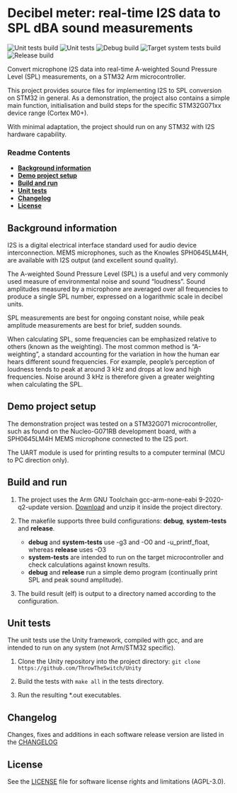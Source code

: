 # Decibel meter: real-time I2S data to SPL dBA sound measurements

![Unit tests build](https://github.com/e-mit/decibel_meter/actions/workflows/unit-test-build.yml/badge.svg)
![Unit tests](https://github.com/e-mit/decibel_meter/actions/workflows/unit-tests.yml/badge.svg)
![Debug build](https://github.com/e-mit/decibel_meter/actions/workflows/debug-build.yml/badge.svg)
![Target system tests build](https://github.com/e-mit/decibel_meter/actions/workflows/target-system-tests-build.yml/badge.svg)
![Release build](https://github.com/e-mit/decibel_meter/actions/workflows/release-build.yml/badge.svg)

Convert microphone I2S data into real-time A-weighted Sound Pressure Level (SPL) measurements, on a STM32 Arm microcontroller.

This project provides source files for implementing I2S to SPL conversion on STM32 in general. As a demonstration, the project also contains a simple main function, initialisation and build steps for the specific STM32G071xx device range (Cortex M0+).

With minimal adaptation, the project should run on any STM32 with I2S hardware capability.

### Readme Contents

- **[Background information](#background-information)**<br>
- **[Demo project setup](#demo-project-setup)**<br>
- **[Build and run](#build-and-run)**<br>
- **[Unit tests](#unit-tests)**<br>
- **[Changelog](#changelog)**<br>
- **[License](#license)**<br>


## Background information

I2S is a digital electrical interface standard used for audio device interconnection. MEMS microphones, such as the Knowles SPH0645LM4H, are available with I2S output (and excellent sound quality).

The A-weighted Sound Pressure Level (SPL) is a useful and very commonly used measure of environmental noise and sound “loudness”. Sound amplitudes measured by a microphone are averaged over all frequencies to produce a single SPL number, expressed on a logarithmic scale in decibel units.

SPL measurements are best for ongoing constant noise, while peak amplitude measurements are best for brief, sudden sounds.

When calculating SPL, some frequencies can be emphasized relative to others (known as the weighting). The most common method is “A-weighting”, a standard accounting for the variation in how the human ear hears different sound frequencies. For example, people’s perception of loudness tends to peak at around 3 kHz and drops at low and high frequencies. Noise around 3 kHz is therefore given a greater weighting when calculating the SPL. 


## Demo project setup

The demonstration project was tested on a STM32G071 microcontroller, such as found on the Nucleo-G071RB development board, with a SPH0645LM4H MEMS microphone connected to the I2S port.

The UART module is used for printing results to a computer terminal (MCU to PC direction only).


## Build and run

1. The project uses the Arm GNU Toolchain gcc-arm-none-eabi 9-2020-q2-update version. [Download](https://developer.arm.com/-/media/Files/downloads/gnu-rm/9-2020q2/gcc-arm-none-eabi-9-2020-q2-update-x86_64-linux.tar.bz2) and unzip it inside the project directory.

2. The makefile supports three build configurations: **debug**, **system-tests** and **release**.
    - **debug** and **system-tests** use -g3 and -O0 and -u_printf_float, whereas **release** uses -O3
    - **system-tests** are intended to run on the target microcontroller and check calculations against known results.
    - **debug** and **release** run a simple demo program (continually print SPL and peak sound amplitude).

3. The build result (elf) is output to a directory named according to the configuration.


## Unit tests

The unit tests use the Unity framework, compiled with gcc, and are intended to run on any system (not Arm/STM32 specific).

1. Clone the Unity repository into the project directory: ```git clone https://github.com/ThrowTheSwitch/Unity```

2. Build the tests with ```make all``` in the tests directory.

3. Run the resulting \*.out executables.


## Changelog

Changes, fixes and additions in each software release version are listed in the [CHANGELOG](CHANGELOG.md)


## License

See the [LICENSE](LICENSE) file for software license rights and limitations (AGPL-3.0).
